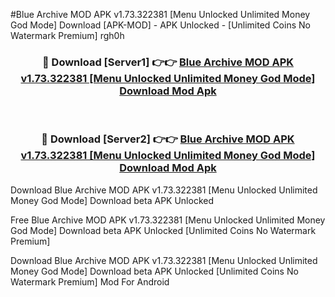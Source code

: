 #Blue Archive MOD APK v1.73.322381 [Menu Unlocked Unlimited Money God Mode] Download [APK-MOD] - APK Unlocked - [Unlimited Coins No Watermark Premium] rgh0h



<div align="center">

<h3>🔴 Download [Server1] 👉👉 <a href="https://momento.my/?title=Blue_Archive_MOD_APK_v1.73.322381_[Menu_Unlocked_Unlimited_Money_God_Mode]_Download">Blue Archive MOD APK v1.73.322381 [Menu Unlocked Unlimited Money God Mode] Download Mod Apk</a></h3><br>

<h3>🔴 Download [Server2] 👉👉 <a href="https://momento.my/?title=Blue_Archive_MOD_APK_v1.73.322381_[Menu_Unlocked_Unlimited_Money_God_Mode]_Download">Blue Archive MOD APK v1.73.322381 [Menu Unlocked Unlimited Money God Mode] Download Mod Apk</a></h3>
</div>



Download Blue Archive MOD APK v1.73.322381 [Menu Unlocked Unlimited Money God Mode] Download beta APK Unlocked

Free Blue Archive MOD APK v1.73.322381 [Menu Unlocked Unlimited Money God Mode] Download beta APK Unlocked [Unlimited Coins No Watermark Premium]

Download Blue Archive MOD APK v1.73.322381 [Menu Unlocked Unlimited Money God Mode] Download beta APK Unlocked [Unlimited Coins No Watermark Premium] Mod For Android

